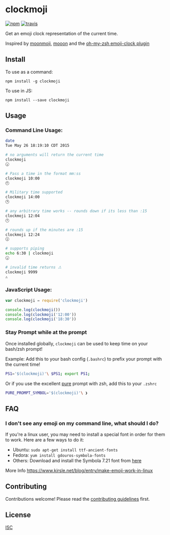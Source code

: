 # clockmoji

[![npm][npm-image]][npm-url]
[![travis][travis-image]][travis-url]

[npm-image]: https://img.shields.io/npm/v/clockmoji.svg?style=flat-square
[npm-url]: https://www.npmjs.com/package/clockmoji
[travis-image]: https://img.shields.io/travis/Flet/clockmoji.svg?style=flat-square
[travis-url]: https://travis-ci.org/Flet/clockmoji

Get an emoji clock representation of the current time.

Inspired by [moonmoji](https://www.npmjs.com/package/moonmoji), [mooon](https://github.com/bcomnes/mooon) and the [oh-my-zsh emoji-clock plugin](https://github.com/robbyrussell/oh-my-zsh/blob/master/plugins/emoji-clock/emoji-clock.plugin.zsh)

## Install

To use as a command:
```
npm install -g clockmoji
```

To use in JS:
```
npm install --save clockmoji
```

## Usage

### Command Line Usage:

```bash
date
Tue May 26 18:19:10 CDT 2015

# no arguments will return the current time
clockmoji
🕡

# Pass a time in the format mm:ss
clockmoji 10:00
🕙

# Military time supported
clockmoji 14:00
🕑

# any arbitrary time works -- rounds down if its less than :15
clockmoji 12:04
🕛

# rounds up if the minutes are :15
clockmoji 12:24
🕧

# supports piping
echo 6:30 | clockmoji
🕡

# invalid time returns ⚠
clockmoji 9999
⚠
```

### JavaScript Usage:

```js
var clockmoji = require('clockmoji')

console.log(clockmoji())
console.log(clockmoji('12:00'))
console.log(clockmoji('18:30'))
```

### Stay Prompt while at the prompt
Once installed globally, `clockmoji` can be used to keep time on your bash/zsh prompt!

Example:
Add this to your bash config (`.bashrc`) to prefix your prompt with the current time!

```bash
PS1='$(clockmoji)'\ $PS1; export PS1;
```

Or if you use the excellent [pure](https://github.com/sindresorhus/pure) prompt with zsh, add this to your `.zshrc`
```bash
PURE_PROMPT_SYMBOL='$(clockmoji)'\ ❯
```

## FAQ

### I don't see any emoji on my command line, what should I do?
If you're a linux user, you may need to install a special font in order for them to work. Here are a few ways to do it:

- Ubuntu: `sudo apt-get install ttf-ancient-fonts`
- Fedora: `yum install gdouros-symbola-fonts`
- Others: Download and install the Symbola 7.21 font from [here](http://users.teilar.gr/~g1951d/)

More Info https://www.kirsle.net/blog/entry/make-emoji-work-in-linux

## Contributing

Contributions welcome! Please read the [contributing guidelines](CONTRIBUTING.md) first.

## License

[ISC](LICENSE.md)
